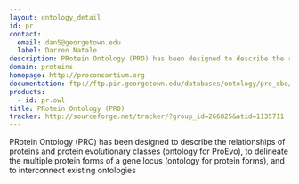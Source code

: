 ```yaml
---
layout: ontology_detail
id: pr
contact: 
  email: dan5@georgetown.edu
  label: Darren Natale
description: PRotein Ontology (PRO) has been designed to describe the relationships of proteins and protein evolutionary classes (ontology for ProEvo), to delineate the multiple protein forms of a gene locus (ontology for protein forms), and to interconnect existing ontologies
domain: proteins
homepage: http://proconsortium.org
documentation: ftp://ftp.pir.georgetown.edu/databases/ontology/pro_obo/pro_readme.txt
products: 
  - id: pr.owl
title: PRotein Ontology (PRO)
tracker: http://sourceforge.net/tracker/?group_id=266825&atid=1135711
---
```


PRotein Ontology (PRO) has been designed to describe the relationships of proteins and protein evolutionary classes (ontology for ProEvo), to delineate the multiple protein forms of a gene locus (ontology for protein forms), and to interconnect existing ontologies
